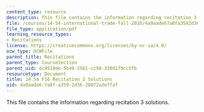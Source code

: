 ```yaml
---
content_type: resource
description: This file contains the information regarding recitation 3 solutions.
file: /courses/14-54-international-trade-fall-2016/4a9aade67a8fa3592d3628072a3effaf_MIT14_54F16_SolRecitation3.pdf
file_type: application/pdf
learning_resource_types:
- Recitations
license: https://creativecommons.org/licenses/by-nc-sa/4.0/
ocw_type: OCWFile
parent_title: Recitations
parent_type: CourseSection
parent_uid: dc4510de-5b49-2561-cc98-330d1f9cc5fb
resourcetype: Document
title: 14.54 F16 Recitation 3 Solutions
uid: 4a9aade6-7a8f-a359-2d36-28072a3effaf
---
```

This file contains the information regarding recitation 3 solutions.
